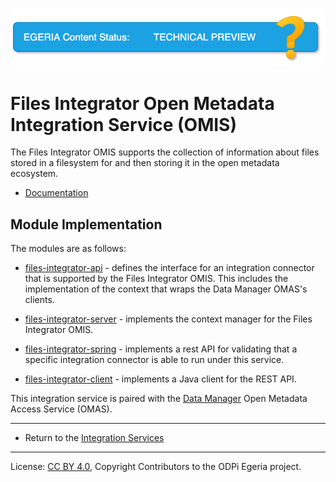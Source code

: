 <!-- SPDX-License-Identifier: CC-BY-4.0 -->
<!-- Copyright Contributors to the ODPi Egeria project 2020. -->

![TechPreview](../../../images/egeria-content-status-tech-preview.png#pagewidth)

# Files Integrator Open Metadata Integration Service (OMIS)

The Files Integrator OMIS supports the collection of information about files
stored in a filesystem for and then storing it in the open metadata ecosystem.

* [Documentation](https://egeria-project.org/services/omis/files-integrator/overview)

## Module Implementation

The modules are as follows:

* [files-integrator-api](files-integrator-api) - defines the interface for an integration
connector that is supported by the Files Integrator OMIS.  This includes the implementation
of the context that wraps the Data Manager OMAS's clients.

* [files-integrator-server](files-integrator-server) - implements the context manager for
the Files Integrator OMIS.

* [files-integrator-spring](files-integrator-spring) - implements a rest API for validating that a specific
integration connector is able to run under this service.

* [files-integrator-client](files-integrator-client) - implements a Java client for the REST API.


This integration service is paired with the [Data Manager](../../access-services/data-manager)
Open Metadata Access Service (OMAS).

----

* Return to the [Integration Services](..)

----
License: [CC BY 4.0](https://creativecommons.org/licenses/by/4.0/),
Copyright Contributors to the ODPi Egeria project.